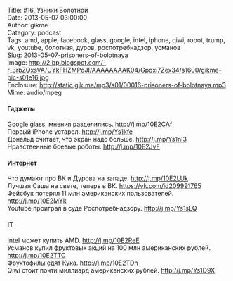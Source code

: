Title: #16, Узники Болотной  
Date: 2013-05-07 03:00:00  
Author: gikme  
Category: podcast  
Tags: amd, apple, facebook, glass, google, intel, iphone, qiwi, robot, trump, vk, youtube, болотная, дуров, роспотребнадзор, усманов  
Slug: 2013-05-07-prisoners-of-bolotnaya  
Image: http://2.bp.blogspot.com/-r_3rbZQxsVA/UYkFHZMPdJI/AAAAAAAAK04/Gpqxi7Zex34/s1600/gikme-pic-s01e16.jpg  
Enclosure: http://static.gik.me/mp3/s01/00016-prisoners-of-bolotnaya.mp3  
Mime: audio/mpeg

#### Гаджеты

Google glass, мнения разделились. <http://j.mp/10E2CAf>  
Первый iPhone устарел. <http://j.mp/Ys1kfe>  
Дональд считает, что экран надо больше. <http://j.mp/Ys1nI3>  
Нравственные боевые роботы. <http://j.mp/10E2JvF>

#### Интернет

Что думают про ВК и Дурова на западе. <http://j.mp/10E2LUk>  
Лучшая Саша на свете, теперь в ВК. <https://vk.com/id209991765>  
Фейсбук потерял 11 млн американских пользователей.  
<http://j.mp/10E2MYk>  
Youtube проиграл в суде Роспотребнадзору. <http://j.mp/Ys1sLQ>

#### IT

Intel может купить AMD. <http://j.mp/10E2ReE>  
Усманов купил фруктовых акций на 100 млн американских рублей.  
<http://j.mp/10E2TTC>  
Фруктофилы едят Кука. <http://j.mp/10E2TDh>  
Qiwi стоит почти миллиард американских рублей. <http://j.mp/Ys1D9X>

